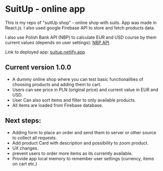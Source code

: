 # SuitUp - online app

This is my repo of "suitUp shop" - online shop with suits. App was made in React.js. I also used google Firebase API to store and fetch products data.

I also use Polish Bank API (NBP) to calculate EUR and USD course by them current values (depends on user settings):
[NBP API](http://api.nbp.pl/)

Link to deployed app: [suitup.netlify.app](https://suitup.netlify.app/)

## Current version 1.0.0

* A dummy online shop where you can test basic functionalities of choosing  products and adding them to cart.
* Users can see price in PLN (original price) and current value in EUR and USD.
* User Can also sort items and filter to only available products. 
* All items are loaded from Firebase database.

## Next steps:
* Adding form to place an order and send them to server or other source to collect all requests.
* Add product Card with description and possibility to zoom product.
* UX changes.
* prevent users to order more items as its currently available. 
* Provide app local memory to remember user settings (currency, items on cart etc.) 
